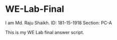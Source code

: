 # WE-Lab-Final
I am Md. Raju Shaikh.
ID: 181-15-1918
Section: PC-A

This is my WE Lab final answer script.
